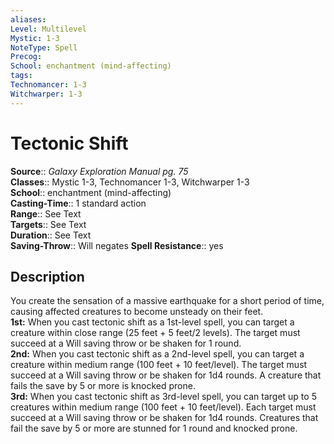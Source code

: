 ```yaml
---
aliases: 
Level: Multilevel
Mystic: 1-3
NoteType: Spell
Precog: 
School: enchantment (mind-affecting)  
tags: 
Technomancer: 1-3
Witchwarper: 1-3
---
```


# Tectonic Shift

**Source**:: _Galaxy Exploration Manual pg. 75_  
**Classes**:: Mystic 1-3, Technomancer 1-3, Witchwarper 1-3  
**School**:: enchantment (mind-affecting)  
**Casting-Time**:: 1 standard action  
**Range**:: See Text  
**Targets**:: See Text  
**Duration**:: See Text  
**Saving-Throw**:: Will negates
**Spell Resistance**:: yes

## Description

You create the sensation of a massive earthquake for a short period of time, causing affected creatures to become unsteady on their feet.  
**1st:** When you cast tectonic shift as a 1st-level spell, you can target a creature within close range (25 feet + 5 feet/2 levels). The target must succeed at a Will saving throw or be shaken for 1 round.  
**2nd:** When you cast tectonic shift as a 2nd-level spell, you can target a creature within medium range (100 feet + 10 feet/level). The target must succeed at a Will saving throw or be shaken for 1d4 rounds. A creature that fails the save by 5 or more is knocked prone.  
**3rd:** When you cast tectonic shift as 3rd-level spell, you can target up to 5 creatures within medium range (100 feet + 10 feet/level). Each target must succeed at a Will saving throw or be shaken for 1d4 rounds. Creatures that fail the save by 5 or more are stunned for 1 round and knocked prone.
